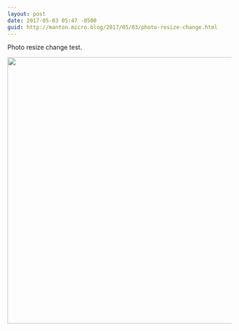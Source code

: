 ```yaml
---
layout: post
date: 2017-05-03 05:47 -0500
guid: http://manton.micro.blog/2017/05/03/photo-resize-change.html
---
```

Photo resize change test.

<img src="http://manton.micro.blog/uploads/2017/ce9e6fe003.jpg" width="600" height="600" style="height: auto" />

